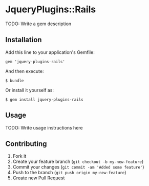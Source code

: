# JqueryPlugins::Rails

TODO: Write a gem description

## Installation

Add this line to your application's Gemfile:

    gem 'jquery-plugins-rails'

And then execute:

    $ bundle

Or install it yourself as:

    $ gem install jquery-plugins-rails

## Usage

TODO: Write usage instructions here

## Contributing

1. Fork it
2. Create your feature branch (`git checkout -b my-new-feature`)
3. Commit your changes (`git commit -am 'Added some feature'`)
4. Push to the branch (`git push origin my-new-feature`)
5. Create new Pull Request
